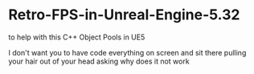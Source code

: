 # Retro-FPS-in-Unreal-Engine-5.32
 to help with this C++ Object Pools in UE5

I don't want you to have code everything on screen and sit there pulling your hair out of your head asking why does it not work
